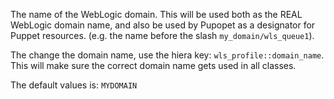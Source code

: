 The name of the WebLogic domain. This will be used both as the REAL WebLogic domain name, and also be used by Pupopet as a designator for Puppet resources. (e.g. the name before the slash `my_domain/wls_queue1`).

The change the domain name, use the hiera key: `wls_profile::domain_name`. This will make sure the correct domain name gets used in all classes.

The default values is: `MYDOMAIN`